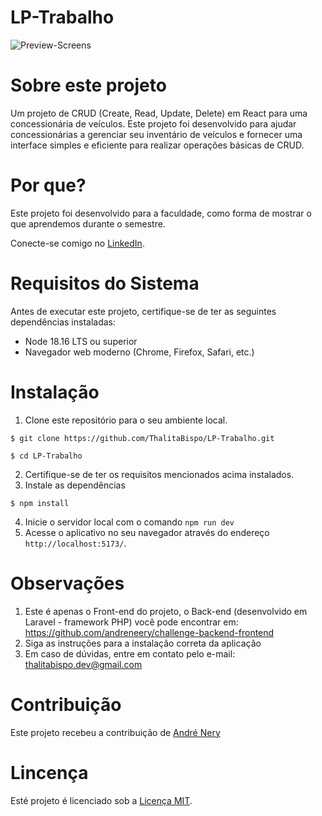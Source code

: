 # LP-Trabalho

![Preview-Screens](https://github.com/ThalitaBispo/teste/blob/main/telas.png)

# Sobre este projeto
 Um projeto de CRUD (Create, Read, Update, Delete) em React para uma concessionária de veículos. 
 Este projeto foi desenvolvido para ajudar concessionárias a gerenciar seu inventário de 
 veículos e fornecer uma interface simples e eficiente para realizar operações básicas de CRUD.
 
 # Por que?
 Este projeto foi desenvolvido para a faculdade, como forma de mostrar o que aprendemos durante o semestre.
 
 Conecte-se comigo no [LinkedIn](https://www.linkedin.com/in/thalita-bispo-soares-2b780820b/).
 
 # Requisitos do Sistema
 Antes de executar este projeto, certifique-se de ter as seguintes dependências instaladas:
 - Node 18.16 LTS ou superior
 - Navegador web moderno (Chrome, Firefox, Safari, etc.)
 
 # Instalação
 1. Clone este repositório para o seu ambiente local.
 ```
$ git clone https://github.com/ThalitaBispo/LP-Trabalho.git

$ cd LP-Trabalho
```
2. Certifique-se de ter os requisitos mencionados acima instalados.
3. Instale as dependências
```
$ npm install
```
4. Inicie o servidor local com o comando `npm run dev`
5. Acesse o aplicativo no seu navegador através do endereço `http://localhost:5173/`.

# Observações
1. Este é apenas o Front-end do projeto, o Back-end (desenvolvido em Laravel - framework PHP) você pode encontrar em: https://github.com/andreneery/challenge-backend-frontend
2. Siga as instruções para a instalação correta da aplicação
3. Em caso de dúvidas, entre em contato pelo e-mail: thalitabispo.dev@gmail.com

# Contribuição

Este projeto recebeu a contribuição de [André Nery](https://github.com/andreneery)

# Lincença
Esté projeto é licenciado sob a [Licença MIT](https://opensource.org/licenses/MIT).
